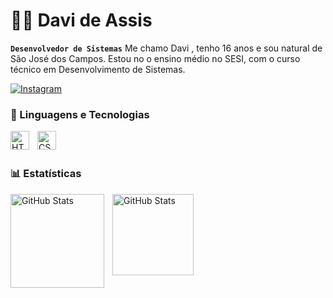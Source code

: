 # 🧑‍💻 Davi de Assis 
**`Desenvolvedor de Sistemas`**
Me chamo Davi , tenho 16 anos e sou natural de São José dos Campos. Estou no o ensino médio no SESI, com o curso técnico em Desenvolvimento de Sistemas. 

[![Instagram](https://img.shields.io/badge/Instagram-E4405F?style=for-the-badge&logo=instagram&logoColor=white)](https://www.instagram.com/xz.assis/)

### 🤖 Linguagens e Tecnologias

<img 
    align="left" 
    alt="HTML"
    title="HTML" 
    width="30px" 
    style="padding-right: 10px;" 
    src="https://cdn.jsdelivr.net/gh/devicons/devicon@latest/icons/html5/html5-original.svg" 
/>
<img 
    align="left" 
    alt="CSS" 
    title="CSS"
    width="30px" 
    style="padding-right: 10px;" 
    src="https://cdn.jsdelivr.net/gh/devicons/devicon@latest/icons/css3/css3-original.svg" 
/>
<br/>
<br/>

### 📊 Estatísticas

<p>
  <img 
    align="left" 
    alt="GitHub Stats" 
    height="150" 
    style="padding-right: 10px;" 
    src="https://github-readme-stats.vercel.app/api?username=davi9292&show_icons=true&theme=tokyonight&include_all_commits=true&locale=pt-br" 
  />

<img 
      align="left" 
      alt="GitHub Stats" 
      height="130" 
      src="https://github-readme-stats.vercel.app/api/top-langs/?username=davi9292&theme=tokyonight&layout=compact&custom_title=Tecnologias&langs_count=9" 
  />

</p>
